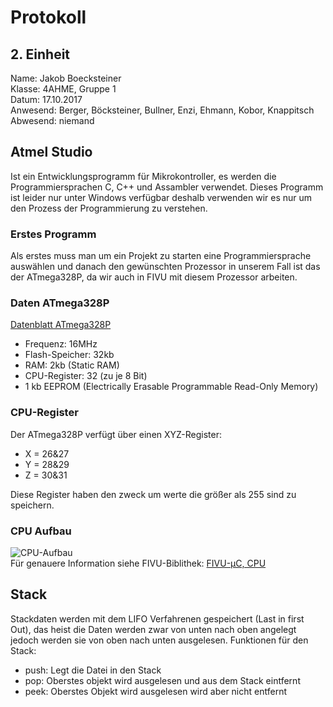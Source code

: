 # Protokoll
## 2. Einheit
  Name: Jakob Boecksteiner  
  Klasse: 4AHME, Gruppe 1  
  Datum: 17.10.2017  
  Anwesend: Berger, Böcksteiner, Bullner, Enzi, Ehmann, Kobor, Knappitsch  
  Abwesend: niemand  
  
  ## Atmel Studio  
  Ist ein Entwicklungsprogramm für Mikrokontroller, es werden die Programmiersprachen C, C++ und Assambler verwendet. Dieses Programm ist leider nur unter Windows verfügbar deshalb verwenden wir es nur um den Prozess der Programmierung zu verstehen.  
  
  ### Erstes Programm  
  Als erstes muss man um ein Projekt zu starten eine Programmiersprache auswählen und danach den gewünschten Prozessor in unserem Fall ist das der ATmega328P, da wir auch in FIVU mit diesem Prozessor arbeiten.
  
  ### Daten ATmega328P
  [Datenblatt ATmega328P](http://www.atmel.com/Images/Atmel-42735-8-bit-AVR-Microcontroller-ATmega328-328P_Datasheet.pdf)
  * Frequenz: 16MHz  
  * Flash-Speicher: 32kb  
  * RAM: 2kb (Static RAM)  
  * CPU-Register: 32 (zu je 8 Bit)  
  * 1 kb EEPROM (Electrically Erasable Programmable Read-Only Memory)
  
  ### CPU-Register
  Der ATmega328P verfügt über einen XYZ-Register:   
  * X = 26&27   
  * Y = 28&29   
  * Z = 30&31  
  
  Diese Register haben den zweck um werte die größer als 255 sind zu speichern.
  
  ### CPU Aufbau
 ![CPU-Aufbau](https://github.com/HTLMechatronics/m14-la1-sx/blob/boejam13/boejam13/CPU-Mikroprozessor.png)  
   Für genauere Information siehe FIVU-Biblithek: [FIVU-µC, CPU](https://lms.at/dotlrn/classes/informatik/610437.4AHME_FIVU.17_18/xolrn/EC743ABCF7AB5.symlink?resource_id=0-237409759&m=view#188315330)  
   
  ## Stack
  Stackdaten werden mit dem LIFO Verfahrenen gespeichert (Last in first Out), das heist die Daten werden zwar von unten nach oben angelegt jedoch werden sie von oben nach unten ausgelesen. Funktionen für den Stack:  
- push: Legt die Datei in den Stack
- pop: Oberstes objekt wird ausgelesen und aus dem Stack eintfernt  
- peek: Oberstes Objekt wird ausgelesen wird aber nicht entfernt
   
   
